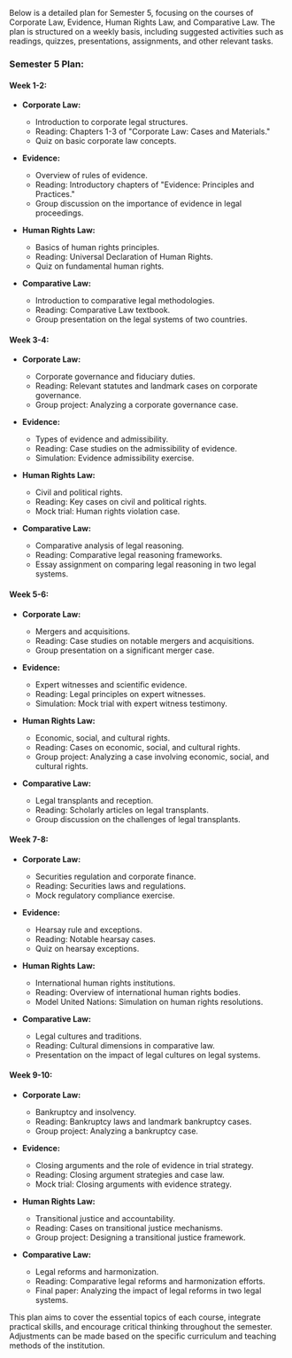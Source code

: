 Below is a detailed plan for Semester 5, focusing on the courses of Corporate Law, Evidence, Human Rights Law, and Comparative Law. The plan is structured on a weekly basis, including suggested activities such as readings, quizzes, presentations, assignments, and other relevant tasks.

### Semester 5 Plan:

#### Week 1-2:
- **Corporate Law:**
  - Introduction to corporate legal structures.
  - Reading: Chapters 1-3 of "Corporate Law: Cases and Materials."
  - Quiz on basic corporate law concepts.

- **Evidence:**
  - Overview of rules of evidence.
  - Reading: Introductory chapters of "Evidence: Principles and Practices."
  - Group discussion on the importance of evidence in legal proceedings.

- **Human Rights Law:**
  - Basics of human rights principles.
  - Reading: Universal Declaration of Human Rights.
  - Quiz on fundamental human rights.

- **Comparative Law:**
  - Introduction to comparative legal methodologies.
  - Reading: Comparative Law textbook.
  - Group presentation on the legal systems of two countries.

#### Week 3-4:
- **Corporate Law:**
  - Corporate governance and fiduciary duties.
  - Reading: Relevant statutes and landmark cases on corporate governance.
  - Group project: Analyzing a corporate governance case.

- **Evidence:**
  - Types of evidence and admissibility.
  - Reading: Case studies on the admissibility of evidence.
  - Simulation: Evidence admissibility exercise.

- **Human Rights Law:**
  - Civil and political rights.
  - Reading: Key cases on civil and political rights.
  - Mock trial: Human rights violation case.

- **Comparative Law:**
  - Comparative analysis of legal reasoning.
  - Reading: Comparative legal reasoning frameworks.
  - Essay assignment on comparing legal reasoning in two legal systems.

#### Week 5-6:
- **Corporate Law:**
  - Mergers and acquisitions.
  - Reading: Case studies on notable mergers and acquisitions.
  - Group presentation on a significant merger case.

- **Evidence:**
  - Expert witnesses and scientific evidence.
  - Reading: Legal principles on expert witnesses.
  - Simulation: Mock trial with expert witness testimony.

- **Human Rights Law:**
  - Economic, social, and cultural rights.
  - Reading: Cases on economic, social, and cultural rights.
  - Group project: Analyzing a case involving economic, social, and cultural rights.

- **Comparative Law:**
  - Legal transplants and reception.
  - Reading: Scholarly articles on legal transplants.
  - Group discussion on the challenges of legal transplants.

#### Week 7-8:
- **Corporate Law:**
  - Securities regulation and corporate finance.
  - Reading: Securities laws and regulations.
  - Mock regulatory compliance exercise.

- **Evidence:**
  - Hearsay rule and exceptions.
  - Reading: Notable hearsay cases.
  - Quiz on hearsay exceptions.

- **Human Rights Law:**
  - International human rights institutions.
  - Reading: Overview of international human rights bodies.
  - Model United Nations: Simulation on human rights resolutions.

- **Comparative Law:**
  - Legal cultures and traditions.
  - Reading: Cultural dimensions in comparative law.
  - Presentation on the impact of legal cultures on legal systems.

#### Week 9-10:
- **Corporate Law:**
  - Bankruptcy and insolvency.
  - Reading: Bankruptcy laws and landmark bankruptcy cases.
  - Group project: Analyzing a bankruptcy case.

- **Evidence:**
  - Closing arguments and the role of evidence in trial strategy.
  - Reading: Closing argument strategies and case law.
  - Mock trial: Closing arguments with evidence strategy.

- **Human Rights Law:**
  - Transitional justice and accountability.
  - Reading: Cases on transitional justice mechanisms.
  - Group project: Designing a transitional justice framework.

- **Comparative Law:**
  - Legal reforms and harmonization.
  - Reading: Comparative legal reforms and harmonization efforts.
  - Final paper: Analyzing the impact of legal reforms in two legal systems.

This plan aims to cover the essential topics of each course, integrate practical skills, and encourage critical thinking throughout the semester. Adjustments can be made based on the specific curriculum and teaching methods of the institution.
